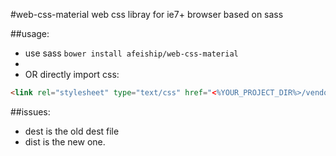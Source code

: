 #web-css-material
web css libray for ie7+ browser based on sass


##usage:
+ use sass `bower install afeiship/web-css-material`
+
+ OR directly import css:
```html
<link rel="stylesheet" type="text/css" href="<%YOUR_PROJECT_DIR%>/vendor/web-css-material/dist/css/style.css"/>
```

##issues:
+ dest is the old dest file
+ dist is the new one.
